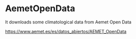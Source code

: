 # AemetOpenData
It downloads some climatological data from Aemet Open Data 

https://www.aemet.es/es/datos_abiertos/AEMET_OpenData


